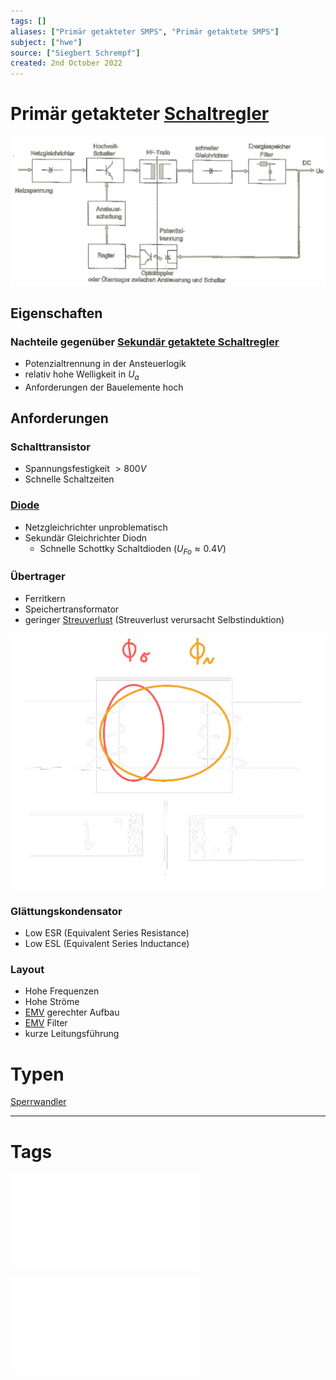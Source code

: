 ```yaml
---
tags: []
aliases: ["Primär getakteter SMPS", "Primär getaktete SMPS"]
subject: ["hwe"]
source: ["Siegbert Schrempf"]
created: 2nd October 2022
---
```


# Primär getakteter [Schaltregler](Schaltnetzteil.md)

![PrimGetaktSMPS](../assets/PrimGetaktSMPS.png)

## Eigenschaften

### Nachteile gegenüber [Sekundär getaktete Schaltregler](Sekundär%20getaktete%20Schaltregler.md)

- Potenzialtrennung in der Ansteuerlogik
- relativ hohe Welligkeit in $U_{a}$
- Anforderungen der Bauelemente hoch

## Anforderungen

### Schalttransistor

- Spannungsfestigkeit  $>800V$
- Schnelle Schaltzeiten

### [Diode](../Diode.md)

- Netzgleichrichter unproblematisch
- Sekundär Gleichrichter Diodn
	- Schnelle Schottky Schaltdioden ($U_{Fo} \approx 0.4V$)
 
### Übertrager

- Ferritkern
- Speichertransformator
- geringer [Streuverlust](../../hf-technik/Streuparameter.md) (Streuverlust verursacht Selbstinduktion)

![325](../assets/Trafo-Streuung.png)

### Glättungskondensator

- Low ESR (Equivalent Series Resistance)
- Low ESL (Equivalent Series Inductance)

### Layout

- Hohe Frequenzen
- Hohe Ströme
- [EMV](../Elektromagnetische%20Verträglichkeit.md) gerechter Aufbau
- [EMV](../Elektromagnetische%20Verträglichkeit.md) Filter
- kurze Leitungsführung

# Typen

[Sperrwandler](Sperrwandler.md)

---

# Tags

![SMPS_intro](../assets/pdf/SMPS_intro.pdf)

![Schaltnetzteile_Schmidt-Walter](../assets/pdf/Schaltnetzteile_Schmidt-Walter.pdf)
